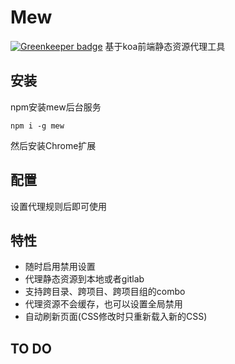 Mew 
===

[![Greenkeeper badge](https://badges.greenkeeper.io/L3au/mew.svg)](https://greenkeeper.io/)
基于koa前端静态资源代理工具

安装
---

npm安装mew后台服务

```
npm i -g mew
```
然后安装Chrome扩展



配置
---
设置代理规则后即可使用

特性
---
- 随时启用禁用设置
- 代理静态资源到本地或者gitlab
- 支持跨目录、跨项目、跨项目组的combo
- 代理资源不会缓存，也可以设置全局禁用
- 自动刷新页面(CSS修改时只重新载入新的CSS)

TO DO
---
